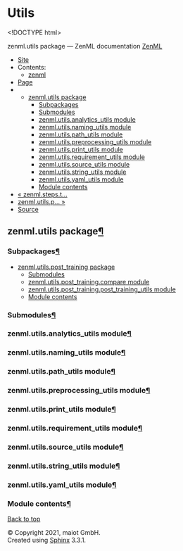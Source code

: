 # Utils

&lt;!DOCTYPE html&gt;

zenml.utils package — ZenML documentation  [ZenML](https://github.com/maiot-io/zenml/tree/0fca34f6616b273418e2980345bafb695e3c6d88/docs/sphinx_docs/_build/html/index.html)

*  [Site](https://github.com/maiot-io/zenml/tree/0fca34f6616b273418e2980345bafb695e3c6d88/docs/sphinx_docs/_build/html/index.html)
  * Contents:
    * [zenml](https://github.com/maiot-io/zenml/tree/0fca34f6616b273418e2980345bafb695e3c6d88/docs/sphinx_docs/_build/html/modules.html)
*  [Page](./)
  * * [zenml.utils package](./)
      * [Subpackages](./#subpackages)
      * [Submodules](./#submodules)
      * [zenml.utils.analytics\_utils module](./#zenml-utils-analytics-utils-module)
      * [zenml.utils.naming\_utils module](./#zenml-utils-naming-utils-module)
      * [zenml.utils.path\_utils module](./#zenml-utils-path-utils-module)
      * [zenml.utils.preprocessing\_utils module](./#zenml-utils-preprocessing-utils-module)
      * [zenml.utils.print\_utils module](./#zenml-utils-print-utils-module)
      * [zenml.utils.requirement\_utils module](./#zenml-utils-requirement-utils-module)
      * [zenml.utils.source\_utils module](./#zenml-utils-source-utils-module)
      * [zenml.utils.string\_utils module](./#zenml-utils-string-utils-module)
      * [zenml.utils.yaml\_utils module](./#zenml-utils-yaml-utils-module)
      * [Module contents](./#module-contents)
* [ « zenml.steps.t...](../zenml.steps/zenml.steps.trainer/zenml.steps.trainer.tensorflow_trainers.md)
* [ zenml.utils.p... »](zenml.utils.post_training.md)
*  [Source](https://github.com/maiot-io/zenml/tree/0fca34f6616b273418e2980345bafb695e3c6d88/docs/sphinx_docs/_build/html/_sources/zenml.utils.rst.txt)

## zenml.utils package[¶](./#zenml-utils-package)

### Subpackages[¶](./#subpackages)

* [zenml.utils.post\_training package](zenml.utils.post_training.md)
  * [Submodules](zenml.utils.post_training.md#submodules)
  * [zenml.utils.post\_training.compare module](zenml.utils.post_training.md#zenml-utils-post-training-compare-module)
  * [zenml.utils.post\_training.post\_training\_utils module](zenml.utils.post_training.md#zenml-utils-post-training-post-training-utils-module)
  * [Module contents](zenml.utils.post_training.md#module-contents)

### Submodules[¶](./#submodules)

### zenml.utils.analytics\_utils module[¶](./#zenml-utils-analytics-utils-module)

### zenml.utils.naming\_utils module[¶](./#zenml-utils-naming-utils-module)

### zenml.utils.path\_utils module[¶](./#zenml-utils-path-utils-module)

### zenml.utils.preprocessing\_utils module[¶](./#zenml-utils-preprocessing-utils-module)

### zenml.utils.print\_utils module[¶](./#zenml-utils-print-utils-module)

### zenml.utils.requirement\_utils module[¶](./#zenml-utils-requirement-utils-module)

### zenml.utils.source\_utils module[¶](./#zenml-utils-source-utils-module)

### zenml.utils.string\_utils module[¶](./#zenml-utils-string-utils-module)

### zenml.utils.yaml\_utils module[¶](./#zenml-utils-yaml-utils-module)

### Module contents[¶](./#module-contents)

 [Back to top](./)

 © Copyright 2021, maiot GmbH.  
 Created using [Sphinx](http://sphinx-doc.org/) 3.3.1.  


